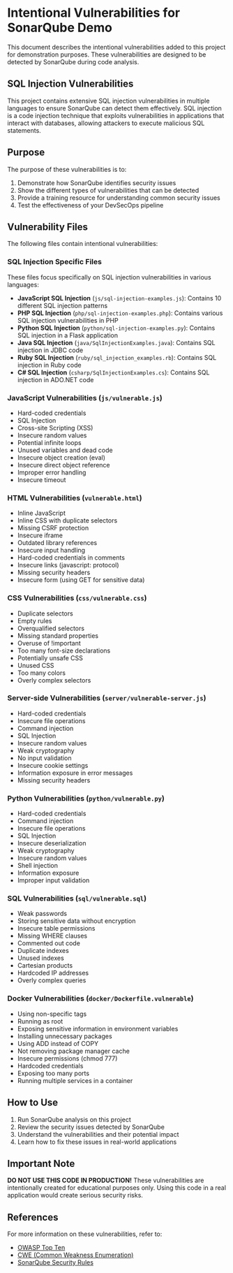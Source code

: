 # Intentional Vulnerabilities for SonarQube Demo

This document describes the intentional vulnerabilities added to this project for demonstration purposes. These vulnerabilities are designed to be detected by SonarQube during code analysis.

## SQL Injection Vulnerabilities

This project contains extensive SQL injection vulnerabilities in multiple languages to ensure SonarQube can detect them effectively. SQL injection is a code injection technique that exploits vulnerabilities in applications that interact with databases, allowing attackers to execute malicious SQL statements.

## Purpose

The purpose of these vulnerabilities is to:
1. Demonstrate how SonarQube identifies security issues
2. Show the different types of vulnerabilities that can be detected
3. Provide a training resource for understanding common security issues
4. Test the effectiveness of your DevSecOps pipeline

## Vulnerability Files

The following files contain intentional vulnerabilities:

### SQL Injection Specific Files

These files focus specifically on SQL injection vulnerabilities in various languages:

- **JavaScript SQL Injection** (`js/sql-injection-examples.js`): Contains 10 different SQL injection patterns
- **PHP SQL Injection** (`php/sql-injection-examples.php`): Contains various SQL injection vulnerabilities in PHP
- **Python SQL Injection** (`python/sql-injection-examples.py`): Contains SQL injection in a Flask application
- **Java SQL Injection** (`java/SqlInjectionExamples.java`): Contains SQL injection in JDBC code
- **Ruby SQL Injection** (`ruby/sql_injection_examples.rb`): Contains SQL injection in Ruby code
- **C# SQL Injection** (`csharp/SqlInjectionExamples.cs`): Contains SQL injection in ADO.NET code

### JavaScript Vulnerabilities (`js/vulnerable.js`)
- Hard-coded credentials
- SQL Injection
- Cross-site Scripting (XSS)
- Insecure random values
- Potential infinite loops
- Unused variables and dead code
- Insecure object creation (eval)
- Insecure direct object reference
- Improper error handling
- Insecure timeout

### HTML Vulnerabilities (`vulnerable.html`)
- Inline JavaScript
- Inline CSS with duplicate selectors
- Missing CSRF protection
- Insecure iframe
- Outdated library references
- Insecure input handling
- Hard-coded credentials in comments
- Insecure links (javascript: protocol)
- Missing security headers
- Insecure form (using GET for sensitive data)

### CSS Vulnerabilities (`css/vulnerable.css`)
- Duplicate selectors
- Empty rules
- Overqualified selectors
- Missing standard properties
- Overuse of !important
- Too many font-size declarations
- Potentially unsafe CSS
- Unused CSS
- Too many colors
- Overly complex selectors

### Server-side Vulnerabilities (`server/vulnerable-server.js`)
- Hard-coded credentials
- Insecure file operations
- Command injection
- SQL Injection
- Insecure random values
- Weak cryptography
- No input validation
- Insecure cookie settings
- Information exposure in error messages
- Missing security headers

### Python Vulnerabilities (`python/vulnerable.py`)
- Hard-coded credentials
- Command injection
- Insecure file operations
- SQL Injection
- Insecure deserialization
- Weak cryptography
- Insecure random values
- Shell injection
- Information exposure
- Improper input validation

### SQL Vulnerabilities (`sql/vulnerable.sql`)
- Weak passwords
- Storing sensitive data without encryption
- Insecure table permissions
- Missing WHERE clauses
- Commented out code
- Duplicate indexes
- Unused indexes
- Cartesian products
- Hardcoded IP addresses
- Overly complex queries

### Docker Vulnerabilities (`docker/Dockerfile.vulnerable`)
- Using non-specific tags
- Running as root
- Exposing sensitive information in environment variables
- Installing unnecessary packages
- Using ADD instead of COPY
- Not removing package manager cache
- Insecure permissions (chmod 777)
- Hardcoded credentials
- Exposing too many ports
- Running multiple services in a container

## How to Use

1. Run SonarQube analysis on this project
2. Review the security issues detected by SonarQube
3. Understand the vulnerabilities and their potential impact
4. Learn how to fix these issues in real-world applications

## Important Note

**DO NOT USE THIS CODE IN PRODUCTION!** These vulnerabilities are intentionally created for educational purposes only. Using this code in a real application would create serious security risks.

## References

For more information on these vulnerabilities, refer to:
- [OWASP Top Ten](https://owasp.org/www-project-top-ten/)
- [CWE (Common Weakness Enumeration)](https://cwe.mitre.org/)
- [SonarQube Security Rules](https://rules.sonarsource.com/)
